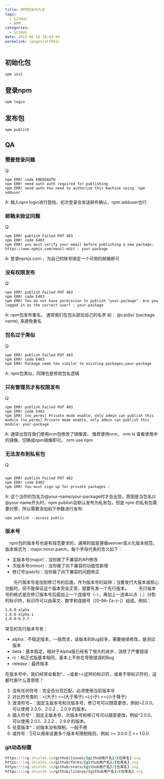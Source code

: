 ```yaml
---
title: NPM包发布方法
tags: 
  - GitHub
  - NPM
categories: 
  - GitHub
date: 2022-06-18 18:43:44
permalink: /pages/aff003/
---
```


## 初始化包

```npm
npm init
```

## 登录npm

```npm
npm login
```

## 发布包

```npm
npm publish
```

## QA

### 需要登录问题

Q:

```npm
npm ERR! code ENEEDAUTH
npm ERR! need auth auth required for publishing
npm ERR! need auth You need to authorize this machine using `npm adduser`
```

A:
输入npm login进行登陆，初次登录会发送邮件确认，npm adduser也行

### 邮箱未验证问题

Q:

```npm
npm ERR! publish Failed PUT 403
npm ERR! code E403
npm ERR! you must verify your email before publishing a new package: https://www.npmjs.com/email-edit : your-package
```

A:
登录npmjs.com ，为自己的账号绑定一个可用的邮箱即可

### 没有权限发布

Q:

```npm
npm ERR! publish Failed PUT 403
npm ERR! code E403
npm ERR! You do not have permission to publish "your-package". Are you logged in as the correct user? : your-package
```

A:
npm包发布重名， 通常我们在包头部加自己的名字 如： @caidix/ (package name), 来避免重名

### 包名过于类似

Q:

```npm
npm ERR! publish Failed PUT 403
npm ERR! code E403
npm ERR! Package name too similar to existing packages;your-package
```

A:
npm包类似，同理也是修改包名逻辑

### 只有管理员才有权限发布

Q:

```npm
npm ERR! publish Failed PUT 403
npm ERR! code E403
npm ERR! [no_perms] Private mode enable, only admin can publish this module [no_perms] Private mode enable, only admin can publish this module: your-package
```

A:
通常出现在我们使用nrm包修改了镜像源， 推荐使用nrm， nrm ls 查看使用中的镜像，切换成npm镜像即可。 nrm use npm

### 无法发布到私有包

Q:

```npm

npm ERR! publish Failed PUT 402
npm ERR! code E402
npm ERR! You must sign up for private packages :
```

A:
这个当你的包名为@your-name/your-package时才会出现，原因是当包名以@your-name开头时，npm publish会默认发布为私有包，但是 npm 的私有包需要付费，所以需要添加如下参数进行发布:

```npm
npm publish --access public
```

### 版本号

　npm包的版本号也是有规范要求的，通用的就是遵循semver语义化版本规范，版本格式为：major.minor.patch，每个字母代表的含义如下：

- 主版本号(major)：当你做了不兼容的API修改
- 次版本号(minor)：当你做了向下兼容的功能性新增
- 修订号(patch)：当你做了向下兼容的问题修正

　　先行版本号是加到修订号的后面，作为版本号的延伸；当要发行大版本或核心功能时，但不能保证这个版本完全正常，就要先发一个先行版本。
　　先行版本号的格式是在修订版本号后面加上一个连接号（-），再加上一连串以点（.）分割的标识符，标识符可以由英文、数字和连接号（[0-9A-Za-z-]）组成。例如：

```md
1.0​​.0-alpha
1.0.0-alpha.1
1.0.0-0.3.7
```

常见的先行版本号有：

- alpha：不稳定版本，一般而言，该版本的Bug较多，需要继续修改，是测试版本
- beta：基本稳定，相对于Alpha版已经有了很大的进步，消除了严重错误
- rc：和正式版基本相同，基本上不存在导致错误的Bug
- release：最终版本

在版本号中，我们经常会看到^、~或者>=这样的标识符，或者不带标识符的，这都代表什么意思呢？

1. 没有任何符号：完全百分百匹配，必须使用当前版本号
2. 对比符号类的：>(大于)  >=(大于等于) <(小于) <=(小于等于)
3. 波浪符号~：固定主版本号和次版本号，修订号可以随意更改，例如~2.0.0，可以使用 2.0.0、2.0.2 、2.0.9 的版本。
4. 插入符号^：固定主版本号，次版本号和修订号可以随意更改，例如^2.0.0，可以使用 2.0.1、2.2.2 、2.9.9 的版本。
5. 任意版本*：对版本没有限制，一般不用
6. 或符号：||可以用来设置多个版本号限制规则，例如 >= 3.0.0 || <= 1.0.0

### git动态标徽

```ruby
https://img.shields.io/github/issues/{github用户名}/{仓库名}.svg
https://img.shields.io/github/forks/{github用户名}/{仓库名}.svg
https://img.shields.io/github/stars/{github用户名}/{仓库名}.svg
https://img.shields.io/github/license/{github用户名}/{仓库名}.svg
```
